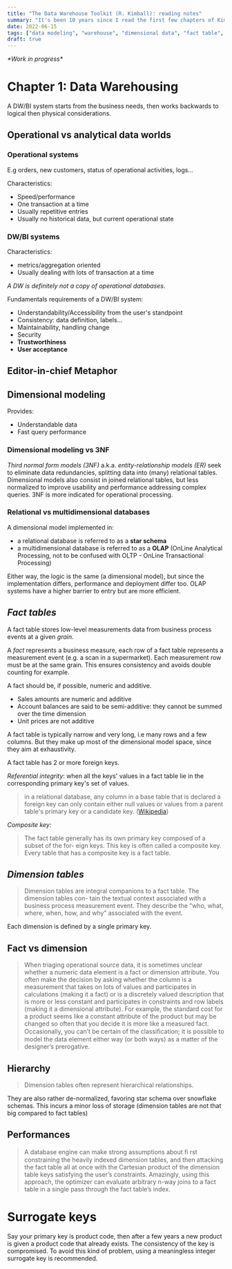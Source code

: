 ```yaml
---
title: "The Data Warehouse Toolkit (R. Kimball): reading notes"
summary: "It's been 10 years since I read the first few chapters of Kimball's data warehousing bible. It would have been smart to take notes at the time. Better late than never!"
date: 2022-06-15
tags: ["data modeling", "warehouse", "dimensional data", "fact table", "data engineering"]
draft: true
---
```


*\*Work in progress\**

# Chapter 1: Data Warehousing

A DW/BI system starts from the business needs, then works backwards to logical then physical considerations.

## Operational vs analytical data worlds

### Operational systems

E.g orders, new customers, status of operational activities, logs...

Characteristics:
* Speed/performance
* One transaction at a time
* Usually repetitive entries
* Usually no historical data, but current operational state

### DW/BI systems

Characteristics:
* metrics/aggregation oriented
* Usually dealing with lots of transaction at a time

*A DW is definitely not a copy of operational databases.*

Fundamentals requirements of a DW/BI system:
* Understandability/Accessibility from the user's standpoint
* Consistency: data definition, labels...
* Maintainability, handling change
* Security
* **Trustworthiness**
* **User acceptance**

## Editor-in-chief Metaphor

## Dimensional modeling

Provides:
* Understandable data
* Fast query performance

### Dimensional modeling vs 3NF

*Third normal form models (3NF)* a.k.a. *entity-relationship models (ER)* seek to eliminate data redundancies, splitting data into (many) relational tables. Dimensional models also consist in joined relational tables, but less normalized to improve usability and performance addressing complex queries. 3NF is more indicated for operational processing.

### Relational vs multidimensional databases

A dimensional model implemented in:
* a relational database is referred to as a **star schema**
* a multidimensional database is referred to as a **OLAP** (OnLine Analytical Processing, not to be confused with OLTP - OnLine Transactional Processing)

Either way, the logic is the same (a dimensional model), but since the implementation differs, performance and deployment differ too. OLAP systems have a higher barrier to entry but are more efficient.

## *Fact tables*

A fact table stores low-level measurements data from business process events at a given *grain*.

A *fact* represents a business measure, each row of a fact table represents a measurement event (e.g. a scan in a supermarket). Each measurement row must be at the same grain. This ensures consistency and avoids double counting for example.

A fact should be, if possible, numeric and additive.
* Sales amounts are numeric and additive
* Account balances are said to be semi-additive: they cannot be summed over the time dimension
* Unit prices are not additive

A fact table is typically narrow and very long, i.e many rows and a few columns. But they make up most of the dimensional model space, since they aim at exhaustivity.

A fact table has 2 or more foreign keys.

*Referential integrity*: when all the keys' values in a fact table lie in the corresponding primary key's set of values.

> in a relational database, any column in a base table that is declared a foreign key can only contain either null values or values from a parent table's primary key or a candidate key. ([Wikipedia](https://en.wikipedia.org/wiki/Referential_integrity))

*Composite key:*

> The fact table generally has its own primary key composed of a subset of the for-
eign keys. This key is often called a composite key. Every table that has a composite
key is a fact table.

## *Dimension tables*

> Dimension tables are integral companions to a fact table. The dimension tables con-
tain the textual context associated with a business process measurement event. They
describe the “who, what, where, when, how, and why” associated with the event.

Each dimension is defined by a single primary key.

## Fact vs dimension

> When triaging operational source data, it is sometimes unclear whether a
numeric data element is a fact or dimension attribute. You often make the decision
by asking whether the column is a measurement that takes on lots of values and
participates in calculations (making it a fact) or is a discretely valued description
that is more or less constant and participates in constraints and row labels (making
it a dimensional attribute). For example, the standard cost for a product seems like
a constant attribute of the product but may be changed so often that you decide it
is more like a measured fact. Occasionally, you can’t be certain of the classiﬁcation;
it is possible to model the data element either way (or both ways) as a matter of the
designer’s prerogative.

## Hierarchy

> Dimension tables often represent hierarchical relationships.

They are also rather de-normalized, favoring star schema over snowflake schemas. This incurs a minor loss of storage (dimension tables are not that big compared to fact tables)

## Performances

> A database engine can make strong assumptions about ﬁ rst constraining the heavily
indexed dimension tables, and then attacking the fact table all at once with the
Cartesian product of the dimension table keys satisfying the user’s constraints.
Amazingly, using this approach, the optimizer can evaluate arbitrary n-way joins
to a fact table in a single pass through the fact table’s index.

# Surrogate keys

Say your primary key is product code, then after a few years a new product is given a product code that already exists. The consistency of the key is compromised. To avoid this kind of problem, using a meaningless integer surrogate key is recommended.


